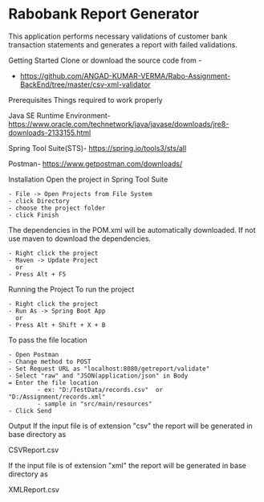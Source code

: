 # Rabobank Report Generator
This application performs necessary validations of customer bank transaction statements and generates a report with failed validations.

Getting Started
Clone or download the source code from -

* https://github.com/ANGAD-KUMAR-VERMA/Rabo-Assignment-BackEnd/tree/master/csv-xml-validator

Prerequisites
Things required to work properly

Java SE Runtime Environment- https://www.oracle.com/technetwork/java/javase/downloads/jre8-downloads-2133155.html

Spring Tool Suite(STS)- https://spring.io/tools3/sts/all

Postman- https://www.getpostman.com/downloads/

Installation
Open the project in Spring Tool Suite

	- File -> Open Projects from File System 
	- click Directory
	- choose the project folder
	- click Finish
The dependencies in the POM.xml will be automatically downloaded. If not use maven to download the dependencies.

	- Right click the project
	- Maven -> Update Project
	  or
	- Press Alt + F5
Running the Project
To run the project

	- Right click the project
	- Run As -> Spring Boot App
	  or
	- Press Alt + Shift + X + B
To pass the file location

	- Open Postman
	- Change method to POST
	- Set Request URL as "localhost:8080/getreport/validate"
	- Select "raw" and "JSON(application/json" in Body
	= Enter the file location 
			- ex: "D:/TestData/records.csv"	 or "D:/Assignment/records.xml"
			- sample in "src/main/resources"
	- Click Send
	
Output
If the input file is of extension "csv" the report will be generated in base directory as

CSVReport.csv

If the input file is of extension "xml" the report will be generated in base directory as

XMLReport.csv
